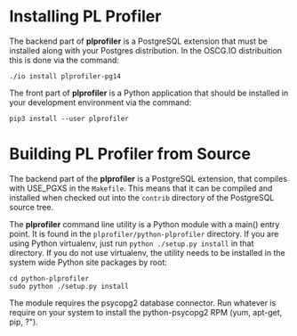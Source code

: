 Installing PL Profiler
======================
The backend part of **plprofiler** is a PostgreSQL extension that must be installed along with your Postgres distribution.  In the OSCG.IO distribuition this is done via the command:

```
./io install plprofiler-pg14
```

The front part of **plprofiler** is a Python application that should be installed in your development environment via the command:

```
pip3 install --user plprofiler
```

Building PL Profiler from Source
================================

The backend part of the **plprofiler** is a PostgreSQL extension, that compiles with USE_PGXS in the `Makefile`. This means that it can be compiled and installed when checked out into the `contrib` directory of the PostgreSQL source tree.

The **plprofiler** command line utility is a Python module with a main() entry point. It is found in the `plprofiler/python-plprofiler` directory. If you are using Python virtualenv, just run `python ./setup.py install` in that directory. If you do not use virtualenv, the utility needs to be installed in the system wide Python site packages by root:

```
cd python-plprofiler
sudo python ./setup.py install
```
The module requires the psycopg2 database connector. Run whatever is require on your system to install the python-psycopg2 RPM (yum, apt-get, pip, ?").
